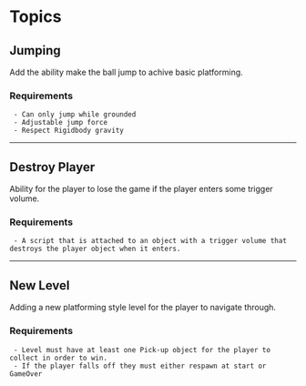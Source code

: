 # Topics

## Jumping

Add the ability make the ball jump to achive basic platforming.  

### Requirements

     - Can only jump while grounded
     - Adjustable jump force
     - Respect Rigidbody gravity

***

## Destroy Player

Ability for the player to lose the game if the player enters some trigger volume.

### Requirements

     - A script that is attached to an object with a trigger volume that destroys the player object when it enters.

***

## New Level

Adding a new platforming style level for the player to navigate through.

### Requirements

     - Level must have at least one Pick-up object for the player to collect in order to win.
     - If the player falls off they must either respawn at start or GameOver